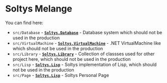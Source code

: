 # Soltys Melange

You can find here:

* `src/Database` - [**`Soltys.Database`**](src/Database/README.md) - Database system which should not be used in the production
* `src/VirtualMachine` - [**`Soltys.VirtualMachine`**](src/VirtualMachine/README.md) - .NET VirtualMachine like which should not be used in the production
* `src/Library` - [**`Soltys.Library`**](src/Library/README.md) - Collection of classses used for other project here, which should not be used in the production
* `src/Lisp` - [**`Soltys.Lisp`**](src/Lisp/README.md) - Soltys implementation of Lisp, which should not be used in the production
* `src/Page` - [**`Soltys.Lisp`**](src/Page/README.md) - Soltys Personal Page
